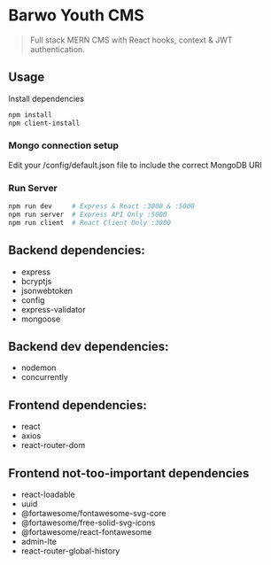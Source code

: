 # Barwo Youth CMS

> Full stack MERN CMS with React hooks, context & JWT authentication.


## Usage

Install dependencies

```bash
npm install
npm client-install
```


### Mongo connection setup

Edit your /config/default.json file to include the correct MongoDB URI


### Run Server

```bash
npm run dev     # Express & React :3000 & :5000
npm run server  # Express API Only :5000
npm run client  # React Client Only :3000
```


## Backend dependencies:
* express
* bcryptjs
* jsonwebtoken
* config
* express-validator
* mongoose


## Backend dev dependencies:
* nodemon
* concurrently


## Frontend dependencies:
* react
* axios
* react-router-dom

## Frontend not-too-important dependencies
* react-loadable
* uuid
* @fortawesome/fontawesome-svg-core
* @fortawesome/free-solid-svg-icons
* @fortawesome/react-fontawesome
* admin-lte
* react-router-global-history
